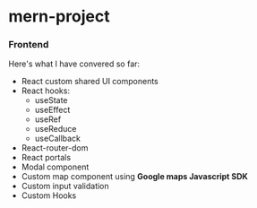 # mern-project
### Frontend
Here's what I have convered so far: 
* React custom shared UI components
* React hooks: 
    * useState
    * useEffect
    * useRef
    * useReduce
    * useCallback
* React-router-dom 
* React portals
* Modal component
* Custom map component using **Google maps Javascript SDK**
* Custom input validation
* Custom Hooks